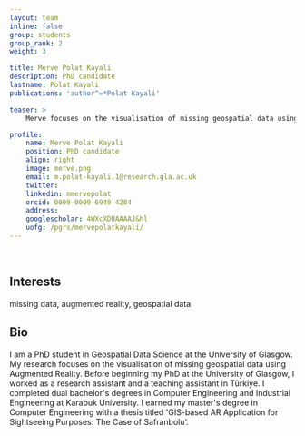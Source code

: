 ```yaml
---
layout: team
inline: false
group: students
group_rank: 2
weight: 3

title: Merve Polat Kayali
description: PhD candidate
lastname: Polat Kayali
publications: 'author^=*Polat Kayali'

teaser: >
    Merve focuses on the visualisation of missing geospatial data using Augmented Reality

profile:
    name: Merve Polat Kayali
    position: PhD candidate
    align: right
    image: merve.png
    email: m.polat-kayali.1@research.gla.ac.uk
    twitter:
    linkedin: mmervepolat
    orcid: 0009-0009-6949-4284
    address:
    googlescholar: 4WXcXDUAAAAJ&hl
    uofg: /pgrs/mervepolatkayali/
---
```

<br>

## Interests
missing data, augmented reality, geospatial data

## Bio
I am a PhD student in Geospatial Data Science at the University of Glasgow. My research focuses on the visualisation of missing geospatial data using Augmented Reality. Before beginning my PhD at the University of Glasgow, I worked as a research assistant and a teaching assistant in Türkiye. I completed dual bachelor's degrees in Computer Engineering and Industrial Engineering at Karabuk University. I earned my master's degree in Computer Engineering with a thesis titled 'GIS-based AR Application for Sightseeing Purposes: The Case of Safranbolu’.

